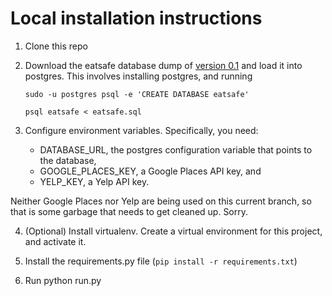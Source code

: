 # Local installation instructions

1. Clone this repo

2. Download the eatsafe database dump of [version 0.1](https://drive.google.com/file/d/0Bym3PguSObjFOC1hZEY3dkd0bW8/view?usp=sharing) and load it into postgres. This involves installing postgres, and running

    `sudo -u postgres psql -e 'CREATE DATABASE eatsafe'`

    `psql eatsafe < eatsafe.sql`

3. Configure environment variables. Specifically, you need:
    - DATABASE\_URL, the postgres configuration variable that points to the database,
    - GOOGLE\_PLACES\_KEY, a Google Places API key, and
    - YELP\_KEY, a Yelp API key.

Neither Google Places nor Yelp are being used on this current branch, so that is some garbage that needs to get cleaned up. Sorry.

4. (Optional) Install virtualenv. Create a virtual environment for this project, and activate it.

5. Install the requirements.py file (`pip install -r requirements.txt`)

6. Run python run.py
